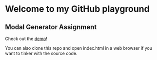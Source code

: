 # Welcome to my GitHub playground

## Modal Generator Assignment

Check out the [demo](https://jofis.github.io/modal/)!

You can also clone this repo and open index.html in a web browser if you want to tinker with the source code.

